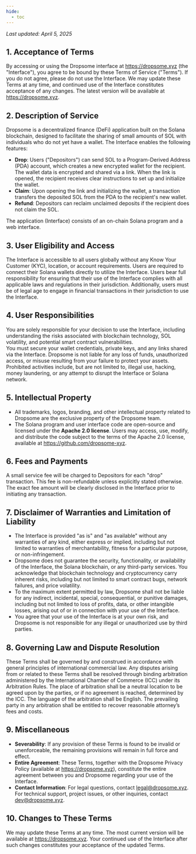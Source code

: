 ```yaml
---
hide:
  - toc
---
```


_Last updated: April 5, 2025_  

## **1. Acceptance of Terms**
By accessing or using the Dropsome interface at https://dropsome.xyz (the "Interface"), you agree to be bound by these Terms of Service ("Terms"). If you do not agree, please do not use the Interface. We may update these Terms at any time, and continued use of the Interface constitutes acceptance of any changes. The latest version will be available at https://dropsome.xyz.

## **2. Description of Service**
Dropsome is a decentralized finance (DeFi) application built on the Solana blockchain, designed to facilitate the sharing of small amounts of SOL with individuals who do not yet have a wallet. The Interface enables the following features:
* **Drop**: Users ("Depositors") can send SOL to a Program-Derived Address (PDA) account, which creates a new encrypted wallet for the recipient. The wallet data is encrypted and shared via a link. When the link is opened, the recipient receives clear instructions to set up and initialize the wallet.
* **Claim**: Upon opening the link and initializing the wallet, a transaction transfers the deposited SOL from the PDA to the recipient's new wallet.
* **Refund**: Depositors can reclaim unclaimed deposits if the recipient does not claim the SOL.

The application (Interface) consists of an on-chain Solana program and a web interface.  

## **3. User Eligibility and Access**
The Interface is accessible to all users globally without any Know Your Customer (KYC), location, or account requirements. Users are required to connect their Solana wallets directly to utilize the Interface. Users bear full responsibility for ensuring that their use of the Interface complies with all applicable laws and regulations in their jurisdiction. Additionally, users must be of legal age to engage in financial transactions in their jurisdiction to use the Interface.

## **4. User Responsibilities**
You are solely responsible for your decision to use the Interface, including understanding the risks associated with blockchain technology, SOL volatility, and potential smart contract vulnerabilities.  
You must secure your wallet credentials, private keys, and any links shared via the Interface. Dropsome is not liable for any loss of funds, unauthorized access, or misuse resulting from your failure to protect your assets.  
Prohibited activities include, but are not limited to, illegal use, hacking, money laundering, or any attempt to disrupt the Interface or Solana network.

## **5. Intellectual Property**
* All trademarks, logos, branding, and other intellectual property related to Dropsome are the exclusive property of the Dropsome team.
* The Solana program and user interface code are open-source and licensed under the **Apache 2.0 license**. Users may access, use, modify, and distribute the code subject to the terms of the Apache 2.0 license, available at https://github.com/dropsome-xyz.

## **6. Fees and Payments**
A small service fee will be charged to Depositors for each "drop" transaction. This fee is non-refundable unless explicitly stated otherwise. The exact fee amount will be clearly disclosed in the Interface prior to initiating any transaction.

## **7. Disclaimer of Warranties and Limitation of Liability**
* The Interface is provided "as is" and "as available" without any warranties of any kind, either express or implied, including but not limited to warranties of merchantability, fitness for a particular purpose, or non-infringement.
* Dropsome does not guarantee the security, functionality, or availability of the Interface, the Solana blockchain, or any third-party services. You acknowledge that blockchain technology and cryptocurrency carry inherent risks, including but not limited to smart contract bugs, network failures, and price volatility.
* To the maximum extent permitted by law, Dropsome shall not be liable for any indirect, incidental, special, consequential, or punitive damages, including but not limited to loss of profits, data, or other intangible losses, arising out of or in connection with your use of the Interface.
* You agree that your use of the Interface is at your own risk, and Dropsome is not responsible for any illegal or unauthorized use by third parties.

## **8. Governing Law and Dispute Resolution**
These Terms shall be governed by and construed in accordance with general principles of international commercial law.
Any disputes arising from or related to these Terms shall be resolved through binding arbitration administered by the International Chamber of Commerce (ICC) under its Arbitration Rules. The place of arbitration shall be a neutral location to be agreed upon by the parties, or if no agreement is reached, determined by the ICC. The language of the arbitration shall be English. The prevailing party in any arbitration shall be entitled to recover reasonable attorney’s fees and costs.

## **9. Miscellaneous**
* **Severability**: If any provision of these Terms is found to be invalid or unenforceable, the remaining provisions will remain in full force and effect.
* **Entire Agreement**: These Terms, together with the Dropsome Privacy Policy (available at https://dropsome.xyz), constitute the entire agreement between you and Dropsome regarding your use of the Interface.
* **Contact Information**: For legal questions, contact [legal@dropsome.xyz](mailto:legal@dropsome.xyz). For technical support, project issues, or other inquiries, contact [dev@dropsome.xyz](mailto:dev@dropsome.xyz).

## **10. Changes to These Terms**
We may update these Terms at any time. The most current version will be available at https://dropsome.xyz. Your continued use of the Interface after such changes constitutes your acceptance of the updated Terms.